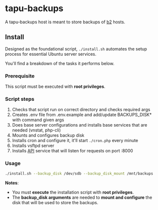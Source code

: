 # tapu-backups

A tapu-backups host is meant to store backups of [b2](https://github.com/yesbabylon/b2) hosts.

## Install

Designed as the foundational script, `./install.sh` automates the setup process for essential Ubuntu server services.

You'll find a breakdown of the tasks it performs below.

### Prerequisite

This script must be executed with **root privileges**.

### Script steps

1. Checks that script run on correct directory and checks required args
2. Creates .env file from .env.example and add/update BACKUPS_DISK* with command given args
3. Does base server configurations and installs base services that are needed (vnstat, php-cli)
4. Mounts and configures backup disk
5. Installs cron and configure it, it'll start `./cron.php` every minute
6. Installs vsftpd server
7. Installs [API](./README_API.md) service that will listen for requests on port :8000

### Usage

```bash
./install.sh --backup_disk /dev/sdb --backup_disk_mount /mnt/backups
```

**Notes**:
  - You must **execute** the installation script with **root privileges**.
  - The **backup_disk arguments** are needed  to **mount and configure** the disk that will be used to store the backups.

